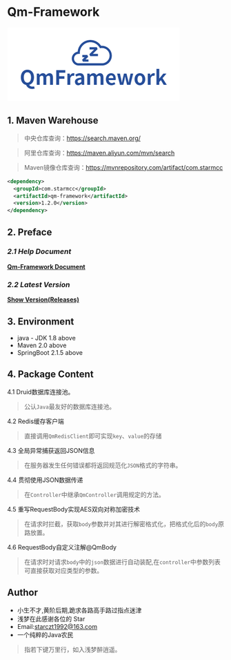 # Qm-Framework

![logo](/logo.png)

## 1. Maven Warehouse

> 中央仓库查询：https://search.maven.org/

> 阿里仓库查询：https://maven.aliyun.com/mvn/search

> Maven镜像仓库查询：https://mvnrepository.com/artifact/com.starmcc

```xml
<dependency>
  <groupId>com.starmcc</groupId>
  <artifactId>qm-framework</artifactId>
  <version>1.2.0</version>
</dependency>
```

## 2. Preface

### *2.1 Help Document*

[**Qm-Framework Document**](https://starmcc.github.io/qm-framework/)

### *2.2 Latest Version*

[**Show Version(Releases)**](https://github.com/starmcc/qm-framework/releases)

## 3. Environment

* java - JDK 1.8 above
* Maven 2.0 above
* SpringBoot 2.1.5 above

## 4. Package Content

4.1 Druid数据库连接池。

> 公认`Java`最友好的数据库连接池。

4.2 Redis缓存客户端

> 直接调用`QmRedisClient`即可实现`key`、`value`的存储

4.3 全局异常捕获返回JSON信息

> 在服务器发生任何错误都将返回规范化`JSON`格式的字符串。

4.4 贯彻使用JSON数据传递

> 在`Controller`中继承`QmController`调用规定的方法。

4.5 重写RequestBody实现AES双向对称加密技术

> 在请求时拦截，获取`body`参数并对其进行解密格式化，把格式化后的`body`原路放置。

4.6 RequestBody自定义注解@QmBody

> 在请求时对请求`body`中的`json`数据进行自动装配,在`controller`中参数列表可直接获取对应类型的参数。

## Author

- 小生不才,黄阶后期,跪求各路高手路过指点迷津
- 浅梦在此感谢各位的 Star
- Email:starczt1992@163.com
- 一个纯粹的Java农民

> 指若下键万里行，如入浅梦醉逍遥。
